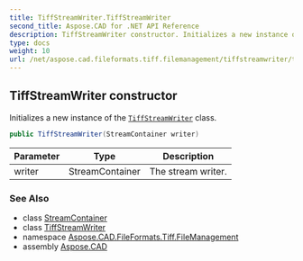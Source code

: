 ```yaml
---
title: TiffStreamWriter.TiffStreamWriter
second_title: Aspose.CAD for .NET API Reference
description: TiffStreamWriter constructor. Initializes a new instance of the TiffStreamWriter class
type: docs
weight: 10
url: /net/aspose.cad.fileformats.tiff.filemanagement/tiffstreamwriter/tiffstreamwriter/
---
```

## TiffStreamWriter constructor

Initializes a new instance of the [`TiffStreamWriter`](../) class.

```csharp
public TiffStreamWriter(StreamContainer writer)
```

| Parameter | Type | Description |
| --- | --- | --- |
| writer | StreamContainer | The stream writer. |

### See Also

* class [StreamContainer](../../../aspose.cad/streamcontainer/)
* class [TiffStreamWriter](../)
* namespace [Aspose.CAD.FileFormats.Tiff.FileManagement](../../tiffstreamwriter/)
* assembly [Aspose.CAD](../../../)


